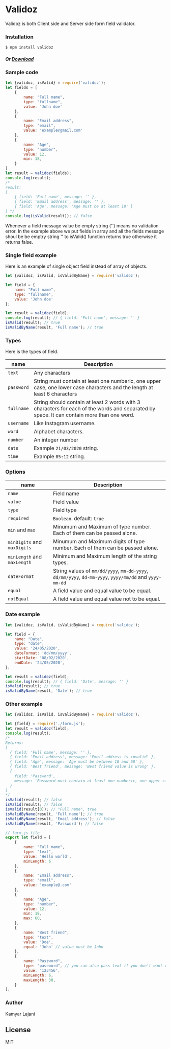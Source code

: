 # Validoz

Validoz is both Client side and Server side form field validator.

### Installation

```sh
$ npm install validoz
```
##### Or [Download](https://docs.google.com/uc?export=download&id=1K5tfVGaDT2CPgjzm-LsWG0Vu41ItbIpA)

### Sample code

```js
let {validoz, isValid} = require('validoz');
let fields = [
    {
        name: "Full name",
        type: "fullname",
        value: 'John doe'
    },
    {
        name: "Email address",
        type: "email",
        value: 'example@gmail.com'
    },
    {
        name: "Age",
        type: "number",
        value: 12,
        min: 18,
    }
]
let result = validoz(fields);
console.log(result); 
/* 
result: 
[
    { field: 'Full name', message: '' },
    { field: 'Email address', message: '' },
    { field: 'Age', message: 'Age must be at least 18' }
] */
console.log(isValid(result)); // false
```
Whenever a field message value be empty string ('') means no validation error.
In the example above we put fields in array and all the fields message shoul be be emptry string '' to isValid() function returns true otherwise it returns false.
### Single field example
Here is an example of single object field instead of array of objects.
```js
let {validoz, isValid, isValidByName} = require('validoz');

let field = {
    name: "Full name",
    type: "fullname",
    value: 'John doe'
};

let result = validoz(field);
console.log(result); // { field: 'Full name', message: '' }
isValid(result); // true
isValidByName(result, 'Full name'); // true
```
### Types
Here is the types of field.

| name | Description |
| ------ | ------ |
| `text` | Any characters |
| `password` | String must contain at least one numberic, one upper case, one lower case characters and the length at least 6 characters |
| `fullname` | String should contain at least 2 words with 3 characters for each of the words and separated by space. It can contain more than one word.|
| `username` | Like Instagram username. |
| `word` | Alphabet characters. |
| `number` | An integer number |
| `date` | Example `21/03/2020` string. |
| `time` | Example `05:12` string. |

### Options

| name | Description |
| ------------- | ------ |
| `name` | Field name |
| `value` | Field value |
| `type` | Field type |
| `required` | `Boolean`. default: `true` |
| `min` and `max` | Minumum and Maximum of type number. Each of them can be passed alone. |
| `minDigits` and `maxDigits` | Minumum and Maximum digits of type number. Each of them can be passed alone. |
| `minLength` and `maxLength` | Minimum and Maximum length of the string types. |
| `dateFormat` | String values of `mm/dd/yyyy`, `mm-dd-yyyy`, `dd/mm/yyyy`, `dd-mm-yyyy`, `yyyy/mm/dd` and `yyyy-mm-dd` |
| `equal` | A field value and equal value to be equal. |
| `notEqual` | A field value and equal value not to be equal. |



### Date example
```js
let {validoz, isValid, isValidByName} = require('validoz');

let field = {
    name: "Date",
    type: "date",
    value: '24/05/2020',
    dateFormat: 'dd/mm/yyyy',
    startDate: '08/02/2020',
    endDate: '24/05/2020',
};

let result = validoz(field);
console.log(result); // { field: 'Date', message: '' }
isValid(result); // true
isValidByName(result, 'Date'); // true
```

### Other example

```js
let {validoz, isValid, isValidByName} = require('validoz');

let {field} = require('./form.js');
let result = validoz(field);
console.log(result); 
/*
Returns: 
[
  { field: 'Full name', message: '' },
  { field: 'Email address', message: 'Email address is invalid' },
  { field: 'Age', message: 'Age must be between 18 and 60' },
  { field: 'Best friend', message: 'Best friend value is wrong' },
  {
    field: 'Password',
    message: 'Password must contain at least one numberic, one upper case, one lower case characters and the length at least 6 characters'
  }
]
*/
isValid(result); // false
isValid(result); // false
isValid(result[0]); // "Full name", true
isValidByName(result, 'Full name'); // true
isValidByName(result, 'Email address'); // false
isValidByName(result, 'Password'); // false
```

```js
// form.js file
export let field = [
    {
        name: "Full name",
        type: "text",
        value: 'Hello world',
        minLength: 6
    },
    {
        name: "Email address",
        type: "email",
        value: 'example@.com'
    },
    {
        name: "Age",
        type: "number",
        value: 12,
        min: 18,
        max: 60,
    },
    {
        name: "Best friend",
        type: "text",
        value: 'Doe',
        equal: 'John' // value must be John
    },
    {
        name: "Password",
        type: "password", // you can also pass text if you don't want regex pattern to be conditioned
        value: '123456',
        minLength: 6,
        maxLength: 30,
    }
];
```
### Author
Kamyar Lajani

License
----

MIT

